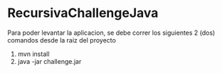 # RecursivaChallengeJava

Para poder levantar la aplicacion, se debe correr los siguientes 2 (dos) comandos desde la raiz del proyecto
1. mvn install
2. java -jar challenge.jar
